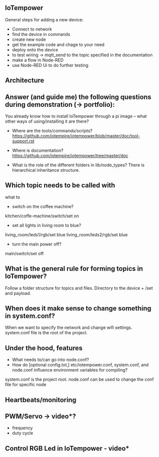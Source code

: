 ## IoTempower
General steps for adding a new device:
- Connect to network
- find the device in commands
- create new node
- get the example code and chage to your need
- deploy onto the device
- to test wiring -> mqtt_send to the topic specified in the documentation
- make a flow in Node-RED
- use Node-RED Ui to do further testing

## Architecture
## Answer (and guide me) the following questions during demonstration (→ portfolio):
 You already know how to install IoTempower through a pi image – what other ways of using/installing it are there?
- Where are the tools/commands/scripts?
https://github.com/iotempire/iotempower/blob/master/doc/tool-support.rst

- Where is documentation?
https://github.com/iotempire/iotempower/tree/master/doc
- What is the role of the different folders in lib/node_types?
There is hierarchical inheritance structure.

## Which topic needs to be called with
what to
- switch on the coffee machine?

kitchen/coffe-machine/switch/set on
- set all lights in living room to blue?

living_room/leds1/rgb/set blue
living_room/leds2/rgb/set blue
- turn the main power off?

main/switch/set off
## What is the general rule for forming topics in IoTempower?
Follow a folder structure for topics and files. Directory to the device + /set and payload.
## When does it make sense to change something in system.conf?
When we want to specify the network and change wifi settings. system.conf file is the root of the project.




## Under the hood, features

- What needs to/can go into node.conf?
- How do [optional config.txt,] etc/iotempower.conf, system.conf, and node.conf influence environment variables for compiling?

system.conf is the project root. node.conf can be used to change the conf file for specific node


## Heartbeats/monitoring

## PWM/Servo -> video*?

- frequency
- duty cycle

## Control RGB Led in IoTempower - video*